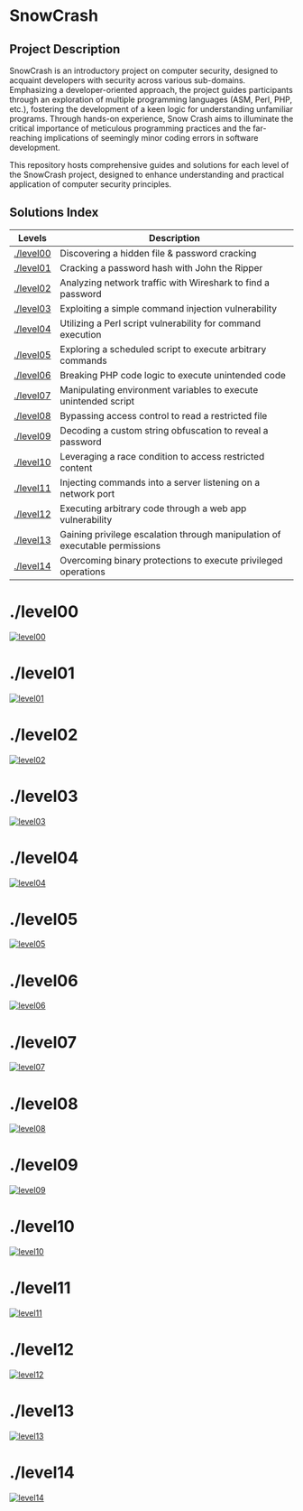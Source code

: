 # SnowCrash

## Project Description

SnowCrash is an introductory project on computer security, designed to acquaint developers with security across various sub-domains. Emphasizing a developer-oriented approach, the project guides participants through an exploration of multiple programming languages (ASM, Perl, PHP, etc.), fostering the development of a keen logic for understanding unfamiliar programs. Through hands-on experience, Snow Crash aims to illuminate the critical importance of meticulous programming practices and the far-reaching implications of seemingly minor coding errors in software development.

This repository hosts comprehensive guides and solutions for each level of the SnowCrash project, designed to enhance understanding and practical application of computer security principles.

## Solutions Index

| Levels                | Description                                                                 |
| --------------------- | --------------------------------------------------------------------------- |
| [./level00](#level00) | Discovering a hidden file & password cracking                               |
| [./level01](#level01) | Cracking a password hash with John the Ripper                               |
| [./level02](#level02) | Analyzing network traffic with Wireshark to find a password                 |
| [./level03](#level03) | Exploiting a simple command injection vulnerability                         |
| [./level04](#level04) | Utilizing a Perl script vulnerability for command execution                 |
| [./level05](#level05) | Exploring a scheduled script to execute arbitrary commands                  |
| [./level06](#level06) | Breaking PHP code logic to execute unintended code                          |
| [./level07](#level07) | Manipulating environment variables to execute unintended script             |
| [./level08](#level08) | Bypassing access control to read a restricted file                          |
| [./level09](#level09) | Decoding a custom string obfuscation to reveal a password                   |
| [./level10](#level10) | Leveraging a race condition to access restricted content                    |
| [./level11](#level11) | Injecting commands into a server listening on a network port                |
| [./level12](#level12) | Executing arbitrary code through a web app vulnerability                    |
| [./level13](#level13) | Gaining privilege escalation through manipulation of executable permissions |
| [./level14](#level14) | Overcoming binary protections to execute privileged operations              |

# ./level00

[![level00](./level00/resources/level00.jpg)](https://github.com/lorenzoedoardofrancesco/42Cursus/raw/main/SnowCrash/level00/resources/level00.pdf)

# ./level01

[![level01](./level01/resources/level01.jpg)](https://github.com/lorenzoedoardofrancesco/42Cursus/raw/main/SnowCrash/level01/resources/level01.pdf)

# ./level02

[![level02](./level02/resources/level02.jpg)](https://github.com/lorenzoedoardofrancesco/42Cursus/raw/main/SnowCrash/level02/resources/level02.pdf)

# ./level03

[![level03](./level03/resources/level03.jpg)](https://github.com/lorenzoedoardofrancesco/42Cursus/raw/main/SnowCrash/level03/resources/level03.pdf)

# ./level04

[![level04](./level04/resources/level04.jpg)](https://github.com/lorenzoedoardofrancesco/42Cursus/raw/main/SnowCrash/level04/resources/level04.pdf)

# ./level05

[![level05](./level05/resources/level05.jpg)](https://github.com/lorenzoedoardofrancesco/42Cursus/raw/main/SnowCrash/level05/resources/level05.pdf)

# ./level06

[![level06](./level06/resources/level06.jpg)](https://github.com/lorenzoedoardofrancesco/42Cursus/raw/main/SnowCrash/level06/resources/level06.pdf)

# ./level07

[![level07](./level07/resources/level07.jpg)](https://github.com/lorenzoedoardofrancesco/42Cursus/raw/main/SnowCrash/level07/resources/level07.pdf)

# ./level08

[![level08](./level08/resources/level08.jpg)](https://github.com/lorenzoedoardofrancesco/42Cursus/raw/main/SnowCrash/level08/resources/level08.pdf)

# ./level09

[![level09](./level09/resources/level09.jpg)](https://github.com/lorenzoedoardofrancesco/42Cursus/raw/main/SnowCrash/level09/resources/level09.pdf)

# ./level10

[![level10](./level10/resources/level10.jpg)](https://github.com/lorenzoedoardofrancesco/42Cursus/raw/main/SnowCrash/level10/resources/level10.pdf)

# ./level11

[![level11](./level11/resources/level11.jpg)](https://github.com/lorenzoedoardofrancesco/42Cursus/raw/main/SnowCrash/level11/resources/level11.pdf)

# ./level12

[![level12](./level12/resources/level12.jpg)](https://github.com/lorenzoedoardofrancesco/42Cursus/raw/main/SnowCrash/level12/resources/level12.pdf)

# ./level13

[![level13](./level13/resources/level13.jpg)](https://github.com/lorenzoedoardofrancesco/42Cursus/raw/main/SnowCrash/level13/resources/level13.pdf)

# ./level14

[![level14](./level14/resources/level14.jpg)](https://github.com/lorenzoedoardofrancesco/42Cursus/raw/main/SnowCrash/level14/resources/level14.pdf)
